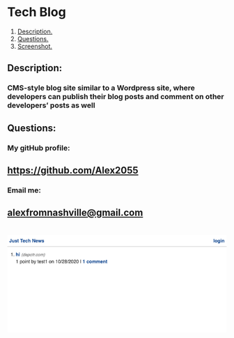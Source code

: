 # Tech Blog
1. [ Description. ](#desc)
2. [ Questions.](#ques)
3. [ Screenshot.](#scrsh)
<a name="desc"></a>
## Description:
### CMS-style blog site similar to a Wordpress site, where developers can publish their blog posts and comment on other developers’ posts as well
<a name="ques"></a>
## Questions:
### My gitHub profile:
## https://github.com/Alex2055
### Email me:
## alexfromnashville@gmail.com
<a name="scrsh"></a>
 #
 ![web page screenshot](scrshot.png)


    